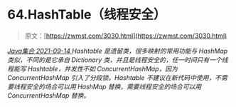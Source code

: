 <!--yml
category: 未分类
date: 0001-01-01 00:00:00
--->

# 64.HashTable（线程安全）

> 原文：[https://zwmst.com/3030.html](https://zwmst.com/3030.html)

   [ *Java集合* ](https://zwmst.com/java%e9%9b%86%e5%90%88)*[ <time datetime="2021-09-15T00:19:24+08:00"> 2021-09-14 </time> ](https://zwmst.com/3030.html)  Hashtable 是遗留类，很多映射的常用功能与 HashMap 类似，不同的是它承自 Dictionary 类，并且是线程安全的，任一时间只有一个线程能写 Hashtable，并发性不如 ConcurrentHashMap，因为 ConcurrentHashMap 引入了分段锁。Hashtable 不建议在新代码中使用，不需要线程安全的场合可以用 HashMap 替换，需要线程安全的场合可以用 ConcurrentHashMap 替换。*